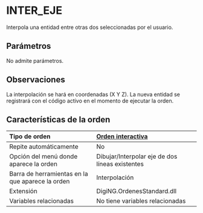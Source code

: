 # INTER\_EJE

Interpola una entidad entre otras dos seleccionadas por el usuario.

## Parámetros

No admite parámetros.

## Observaciones

La interpolación se hará en coordenadas \(X Y Z\). La nueva entidad se registrará con el código activo en el momento de ejecutar la orden.

## Características de la orden

| Tipo de orden | [Orden interactiva]() |
| :--- | :--- |
| Repite automáticamente | No |
| Opción del menú donde aparece la orden | Dibujar/Interpolar eje de dos líneas existentes |
| Barra de herramientas en la que aparece la orden | Interpolación |
| Extensión | DigiNG.OrdenesStandard.dll |
| Variables relacionadas | No tiene variables relacionadas |

